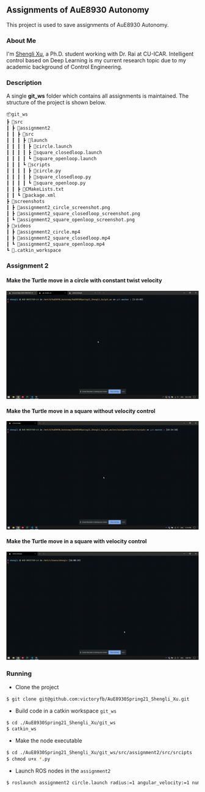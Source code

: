 ## Assignments of AuE8930 Autonomy

This project is used to save assignments of AuE8930 Autonomy.

### About Me

I'm [Shengli Xu](https://www.linkedin.com/in/shengli-xu-8471a618b/), a Ph.D. student working with Dr. Rai at CU-ICAR. Intelligent control based on Deep Learning is my current research topic due to my academic background of Control Engineering.

### Description

A single **git_ws** folder which contains all assignments is maintained. The structure of the project is shown below.

```
📦git_ws
┣ 📂src
┃ ┣ 📂assignment2
┃ ┃ ┣ 📂src
┃ ┃ ┃ ┣ 📂launch
┃ ┃ ┃ ┃ ┣ 📜circle.launch
┃ ┃ ┃ ┃ ┣ 📜square_closedloop.launch
┃ ┃ ┃ ┃ ┗ 📜square_openloop.launch
┃ ┃ ┃ ┗ 📂scripts
┃ ┃ ┃ ┃ ┣ 📜circle.py
┃ ┃ ┃ ┃ ┣ 📜square_closedloop.py
┃ ┃ ┃ ┃ ┗ 📜square_openloop.py
┃ ┃ ┣ 📜CMakeLists.txt
┃ ┃ ┗ 📜package.xml
┣ 📂screenshots
┃ ┣ 📜assignment2_circle_screenshot.png
┃ ┣ 📜assignment2_square_closedloop_screenshot.png
┃ ┗ 📜assignment2_square_openloop_screenshot.png
┣ 📂videos
┃ ┣ 📜assignment2_circle.mp4
┃ ┣ 📜assignment2_square_closedloop.mp4
┃ ┗ 📜assignment2_square_openloop.mp4
┗ 📜.catkin_workspace
```

### Assignment 2

#### Make the Turtle move in a circle with constant twist velocity

![Move in a circle](./git_ws/screenshots/assignment2_circle.gif)

#### Make the Turtle move in a square without velocity control

![Move in a square without velocity control](./git_ws/screenshots/assignment2_square_openloop.gif)

#### Make the Turtle move in a square with velocity control

![Move in a square with velocity control](./git_ws/screenshots/assignment2_square_closedloop.gif)

### Running

- Clone the project

```bash
$ git clone git@github.com:victoryfb/AuE8930Spring21_Shengli_Xu.git
```

- Build code in a catkin workspace `git_ws`

```bash
$ cd ./AuE8930Spring21_Shengli_Xu/git_ws
$ catkin_ws
```

- Make the node executable

```bash
$ cd ./AuE8930Spring21_Shengli_Xu/git_ws/src/assignment2/src/srcipts
$ chmod u+x *.py
```

- Launch ROS nodes in the `assignment2`

```bash
$ roslaunch assignment2 circle.launch radius:=1 angular_velocity:=1 number_of_turms:=2
```
